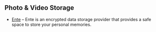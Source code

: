 ## **Photo & Video Storage**

  * [Ente](https://ente.io/) – Ente is an encrypted data storage provider that provides a safe space to store your personal memories.